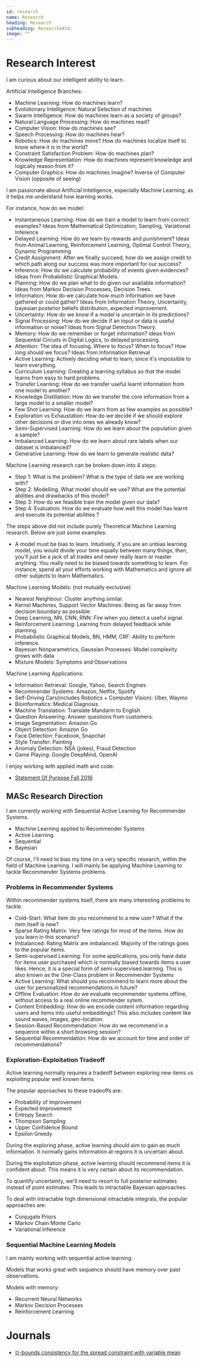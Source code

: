 ```yaml
---
id: research
name: Research
heading: Research
subheading: Research&#58;
image: ""
---
```

# Research Interest

I am curious about our intelligent ability to learn.

Artificial Intelligence Branches:
* Machine Learning: How do machines learn?
* Evolutionary Intelligence: Natural Selection of machines
* Swarm Intelligence: How do machines learn as a society of groups?
* Natural Language Processing: How do machines read? 
* Computer Vision: How do machines see?
* Speech Processing: How do machines hear?
* Robotics: How do machines move? How do machines localize itself to know where it is in the world?
* Constraint Satisfaction Problem: How do machines plan? 
* Knowledge Representation: How do machines represent knowledge and logically reason from it? 
* Computer Graphics: How do machines imagine? Inverse of Computer Vision (opposite of seeing)

I am passionate about Artificial Intelligence, especially Machine Learning, as it helps me understand how learning works.

For instance, how do we model:
* Instantaneous Learning: How do we train a model to learn from correct examples? Ideas from Mathematical Optimization, Sampling, Variational Inference
* Delayed Learning: How do we learn by rewards and punishment? Ideas from Animal Learning, Reinforcement Learning, Optimal Control Theory, Dynamic Programming
* Credit Assignment: After we finally succeed, how do we assign credit to which path along our success was more important for our success? 
* Inference: How do we calculate probability of events given evidences? Ideas from Probabilistic Graphical Models.
* Planning: How do we plan what to do given our available information? Ideas from Markov Decision Processes, Decision Trees.
* Information: How do we calculate how much information we have gathered or could gather? Ideas from Information Theory, Uncertainty, bayesian posterior beliefs distribution, expected improvement.
* Uncertainty: How do we know if a model is uncertain in its predictions?
* Signal Processing: How do we decide if an input or data is useful information or noise? Ideas from Signal Detection Theory.
* Memory: How do we remember or forget information? ideas from Sequential Circuits in Digital Logics, to delayed processing. 
* Attention: The idea of focusing. Where to focus? When to focus? How long should we focus? Ideas from Information Retrieval
* Active Learning: Actively deciding what to learn, since it's impossible to learn everything.
* Curriculum Learning: Creating a learning syllabus so that the model learns from easy to hard problems.
* Transfer Learning: How do we transfer useful learnt information from one model to another? 
* Knowledge Distillation: How do we transfer the core information from a large model to a smaller model?
* Few Shot Learning: How do we learn from as few examples as possible? 
* Exploration vs Exhaustation: How do we decide if we should explore other decisions or dive into ones we already know?
* Semi-Supervised Learning: How do we learn about the population given a sample? 
* Imbalanced Learning: How do we learn about rare labels when our dataset is imbalanced? 
* Generative Learning: How do we learn to generate realistic data? 

Machine Learning research can be broken down into 4 steps: 
* Step 1: What is the problem? What is the type of data we are working with?
* Step 2: Modelling. What model should we use? What are the potential abilities and drawbacks of this model? 
* Step 3: How do we feasible train the model given our data?
* Step 4: Evaluation. How do we evaluate how well this model has learnt and execute its potential abilities ?

The steps above did not include purely Theoretical Machine Learning research.
Below are just some examples:
* A model must be bias to learn. 
  Intuitively, if you are an unbias learning model, you would divide your time equally between many things,
  then, you'll just be a jack of all trades and never really learn or master anything.
  You really need to be biased towards something to learn. 
  For instance, spend all your efforts working with Mathematics and ignore all other subjects to learn Mathematics.

Machine Learning Models: (not mutually exclusive)
* Nearest Neighbour: Cluster anything similar.
* Kernel Machines, Support Vector Machines: Being as far away from decision boundary as possible.
* Deep Learning, NN, CNN, RNN: Fire when you detect a useful signal.
* Reinforcement Learning: Learning from delayed feedback while planning.
* Probabilistic Graphical Models, BN, HMM, CRF: Ability to perform inference.
* Bayesian Nonparametrics, Gaussian Processes: Model complexity grows with data
* Mixture Models: Symptoms and Observations

Machine Learning Applications:
* Information Retrieval: Google, Yahoo, Search Engines
* Recommender Systems: Amazon, Netflix, Spotify
* Self-Driving Cars(includes Robotics + Computer Vision): Uber, Waymo
* Bioinformatics: Medical Diagnosis
* Machine Translation: Translate Mandarin to English
* Question Answering: Answer questions from customers.
* Image Segmentation: Amazon Go
* Object Detection: Amazon Go
* Face Detection: Facebook, Snapchat
* Style Transfer: Painting
* Anomaly Detection: NSA (jokes), Fraud Detection
* Game Playing: Google DeepMind, OpenAI

I enjoy working with applied math and code. 

* [Statement Of Purpose Fall 2016](./pdf/statementOfPurposeUofTMIE.pdf)

## MASc Research Direction
I am currently working with Sequential Active Learning for Recommender Systems.
* Machine Learning applied to Recommender Systems 
* Active Learning
* Sequential
* Bayesian

Of course, I'll need to bias my time on a very specific research, within the field of Machine Learning.
I will mainly be applying Machine Learning to tackle Recommender Systems problems.

### Problems in Recommender Systems
Within recommender systems itself, there are many interesting problems to tackle.
* Cold-Start: What item do you recommend to a new user? What if the item itself is new? 
* Sparse Rating Matrix: Very few ratings for most of the items. How do you learn in this scenario?
* Imbalanced: Rating Matrix are imbalanced. Majority of the ratings goes to the popular items.
* Semi-supervised Learning: For some applications, you only have data for items user purchased which is normally biased towards items a user likes. Hence, it is a special form of semi-supervised learning. This is also known as the One-Class problem in Recommender Systems
* Active Learning: What should you recommend to learn more about the user for personalized recommendations in future?
* Offline Evaluation: How do we evaluate recommender systems offline, without access to a real online recommender sytem.
* Content Embedding: How do we encode content information regarding users and items into useful embeddings? This also includes content like sound waves, images, geo-location.
* Session-Based Recommendation: How do we recommend in a sequence within a short browsing session?
* Sequential Recommendation: How do we account for time and order of recommendations?

### Exploration-Exploitation Tradeoff
Active learning normally requires a tradeoff between exploring new items vs exploiting popular well known items

The popular approaches to these tradeoffs are:
* Probability of Improvement
* Expected Improvement
* Entropy Search
* Thompson Sampling
* Upper Confidence Bound
* Epsilon Greedy

During the exploring phase, active learning should aim to gain as much information.
It normally gains information at regions it is uncertain about.

During the exploitation phase, active learning should recommend items it is confident about.
This means it is very certain about its recommendation.

To quantify uncertainty, we'll need to resort to full posterior estimates instead of point estimates. 
This leads to intractable Bayesian approaches.

To deal with intractable high dimensional intractable integrals, the popular approaches are:
* Conjugate Priors
* Markov Chain Monte Carlo
* Variational Inference

### Sequential Machine Learning Models
I am mainly working with sequential active learning. 

Models that works great with sequence should have memory over past observations.

Models with memory:
* Recurrent Neural Networks
* Markov Decision Processes
* Reinforcement Learning

# Journals

* [ℚ-bounds consistency for the spread constraint with variable mean](https://link.springer.com/article/10.1007/s10601-016-9238-x)
